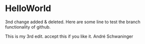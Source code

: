 # HelloWorld

3nd change added & deleted. 
Here are some line to test the branch functionality of github. 

This is my 3rd edit. accept this if you like it. 
André Schwaninger


